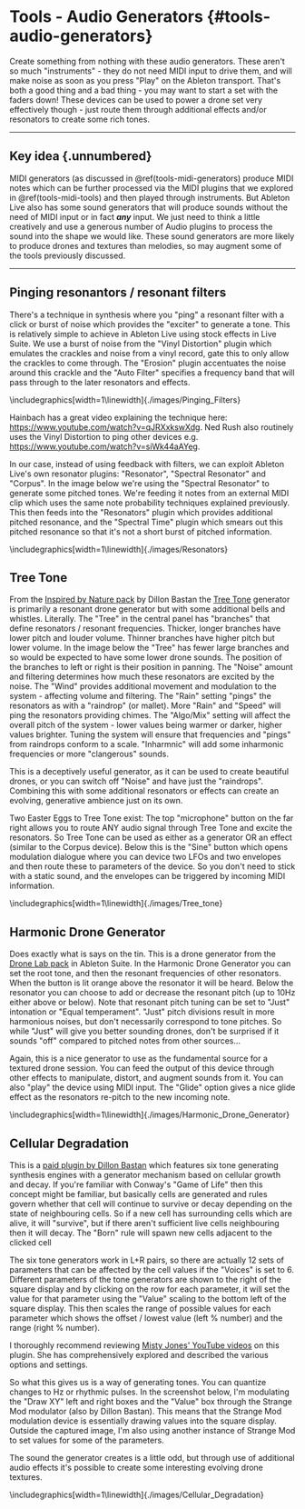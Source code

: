 # Tools - Audio Generators {#tools-audio-generators}



Create something from nothing with these audio generators. These aren't so much "instruments" - they do not need MIDI input to drive them, and will make noise as soon as you press "Play" on the Ableton transport. That's both a good thing and a bad thing - you may want to start a set with the faders down! These devices can be used to power a drone set very effectively though - just route them through additional effects and/or resonators to create some rich tones.

------------------------------------------------------------------------

## Key idea {.unnumbered}

MIDI generators (as discussed in \@ref(tools-midi-generators) produce MIDI notes which can be further processed via the MIDI plugins that we explored in \@ref(tools-midi-tools) and then played through instruments. But Ableton Live also has some sound generators that will produce sounds without the need of MIDI input or in fact ***any*** input. We just need to think a little creatively and use a generous number of Audio plugins to process the sound into the shape we would like. These sound generators are more likely to produce drones and textures than melodies, so may augment some of the tools previously discussed.

------------------------------------------------------------------------

## Pinging resonantors / resonant filters

There's a technique in synthesis where you "ping" a resonant filter with a click or burst of noise which provides the "exciter" to generate a tone. This is relatively simple to achieve in Ableton Live using stock effects in Live Suite. We use a burst of noise from the "Vinyl Distortion" plugin which emulates the crackles and noise from a vinyl record, gate this to only allow the crackles to come through. The "Erosion" plugin accentuates the noise around this crackle and the "Auto Filter" specifies a frequency band that will pass through to the later resonators and effects.


\includegraphics[width=1\linewidth]{./images/Pinging_Filters} 

Hainbach has a great video explaining the technique here: <https://www.youtube.com/watch?v=qJRXxkswXdg>. Ned Rush also routinely uses the Vinyl Distortion to ping other devices e.g. <https://www.youtube.com/watch?v=siWk44aAYeg>.

In our case, instead of using feedback with filters, we can exploit Ableton Live's own resonator plugins: "Resonator", "Spectral Resonator" and "Corpus". In the image below we're using the "Spectral Resonator" to generate some pitched tones. We're feeding it notes from an external MIDI clip which uses the same note probability techniques explained previously. This then feeds into the "Resonators" plugin which provides additional pitched resonance, and the "Spectral Time" plugin which smears out this pitched resonance so that it's not a short burst of pitched information.


\includegraphics[width=1\linewidth]{./images/Resonators} 

## Tree Tone

From the [Inspired by Nature pack](https://www.ableton.com/en/packs/inspired-nature/#?item_type=max_for_live) by Dillon Bastan the [Tree Tone](https://www.youtube.com/watch?v=_mk7qyzEcCQ) generator is primarily a resonant drone generator but with some additional bells and whistles. Literally. The "Tree" in the central panel has "branches" that define resonators / resonant frequencies. Thicker, longer branches have lower pitch and louder volume. Thinner branches have higher pitch but lower volume. In the image below the "Tree" has fewer large branches and so would be expected to have some lower drone sounds. The position of the branches to left or right is their position in panning. The "Noise" amount and filtering determines how much these resonators are excited by the noise. The "Wind" provides additional movement and modulation to the system - affecting volume and filtering. The "Rain" setting "pings" the resonators as with a "raindrop" (or mallet). More "Rain" and "Speed" will ping the resonators providing chimes. The "Algo/Mix" setting will affect the overall pitch of the system - lower values being warmer or darker, higher values brighter. Tuning the system will ensure that frequencies and "pings" from raindrops conform to a scale. "Inharmnic" will add some inharmonic frequencies or more "clangerous" sounds.

This is a deceptively useful generator, as it can be used to create beautiful drones, or you can switch off "Noise" and have just the "raindrops". Combining this with some additional resonators or effects can create an evolving, generative ambience just on its own.

Two Easter Eggs to Tree Tone exist: The top "microphone" button on the far right allows you to route ANY audio signal through Tree Tone and excite the resonators. So Tree Tone can be used as either as a generator OR an effect (similar to the Corpus device). Below this is the "Sine" button which opens modulation dialogue where you can device two LFOs and two envelopes and then route these to parameters of the device. So you don't need to stick with a static sound, and the envelopes can be triggered by incoming MIDI information.


\includegraphics[width=1\linewidth]{./images/Tree_tone} 

## Harmonic Drone Generator

Does exactly what is says on the tin. This is a drone generator from the [Drone Lab pack](https://www.ableton.com/en/packs/drone-lab/#?) in Ableton Suite. In the Harmonic Drone Generator you can set the root tone, and then the resonant frequencies of other resonators. When the button is lit orange above the resonator it will be heard. Below the resonator you can choose to add or decrease the resonant pitch (up to 10Hz either above or below). Note that resonant pitch tuning can be set to "Just" intonation or "Equal temperament". "Just" pitch divisions result in more harmonious noises, but don't necessarily correspond to tone pitches. So while "Just" will give you better sounding drones, don't be surprised if it sounds "off" compared to pitched notes from other sources...

Again, this is a nice generator to use as the fundamental source for a textured drone session. You can feed the output of this device through other effects to manipulate, distort, and augment sounds from it. You can also "play" the device using MIDI input. The "Glide" option gives a nice glide effect as the resonators re-pitch to the new incoming note.


\includegraphics[width=1\linewidth]{./images/Harmonic_Drone_Generator} 

## Cellular Degradation

This is a [paid plugin by Dillon Bastan](https://dillonbastan.gumroad.com/l/yyehc?layout=profile) which features six tone generating synthesis engines with a generator mechanism based on cellular growth and decay. If you're familiar with Conway's "Game of Life" then this concept might be familiar, but basically cells are generated and rules govern whether that cell will continue to survive or decay depending on the state of neighbouring cells. So if a new cell has surrounding cells which are alive, it will "survive", but if there aren't sufficient live cells neighbouring then it will decay. The "Born" rule will spawn new cells adjacent to the clicked cell

The six tone generators work in L+R pairs, so there are actually 12 sets of parameters that can be affected by the cell values if the "Voices" is set to 6. Different parameters of the tone generators are shown to the right of the square display and by clicking on the row for each parameter, it will set the value for that parameter using the "Value" scaling to the bottom left of the square display. This then scales the range of possible values for each parameter which shows the offset / lowest value (left % number) and the range (right % number).

I thoroughly recommend reviewing [Misty Jones' YouTube videos](https://www.youtube.com/watch?v=dM2ksxavJzI) on this plugin. She has comprehensively explored and described the various options and settings.

So what this gives us is a way of generating tones. You can quantize changes to Hz or rhythmic pulses. In the screenshot below, I'm modulating the "Draw XY" left and right boxes and the "Value" box through the Strange Mod modulator (also by Dillon Bastan). This means that the Strange Mod modulation device is essentially drawing values into the square display. Outside the captured image, I'm also using another instance of Strange Mod to set values for some of the parameters.

The sound the generator creates is a little odd, but through use of additional audio effects it's possible to create some interesting evolving drone textures.


\includegraphics[width=1\linewidth]{./images/Cellular_Degradation} 
